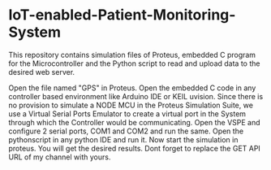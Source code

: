 # IoT-enabled-Patient-Monitoring-System
This repository contains simulation files of Proteus, embedded C program for the Microcontroller and the Python script to read and upload data to the desired web server.

Open the file named "GPS" in Proteus.
Open the embedded C code in any controller based environment like Arduino IDE or KEIL uvision.
Since there is no provision to simulate a NODE MCU in the Proteus Simulation Suite, we use a Virtual Serial Ports Emulator to create a virtual port in the System through which the Controller would be communicating.
Open the VSPE and configure 2 serial ports, COM1 and COM2 and run the same.
Open the pythonscript in any python IDE and run it.
Now start the simulation in proteus.
You will get the desired results.
Dont forget to replace the GET API URL of my channel with yours.


